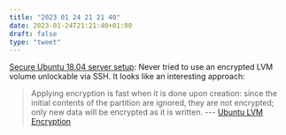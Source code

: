 ```yaml
---
title: "2023 01 24 21 21 40"
date: 2023-01-24T21:21:40+01:00
draft: false
type: "tweet"
---
```


[Secure Ubuntu 18.04 server setup](https://dennisnotes.com/note/20180627-ubuntu-18.04-server-setup/): Never tried to use an encrypted LVM volume unlockable via SSH. It looks like an interesting approach:

> Applying encryption is fast when it is done upon creation: since the initial contents of the partition are ignored, they are not encrypted; only new data will be encrypted as it is written. --- [Ubuntu LVM Encryption](https://security.stackexchange.com/a/39082)
